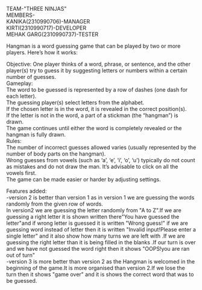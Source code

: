 TEAM-"THREE NINJAS"<br>
MEMBERS-<br>
KANIKA(2310990706)-MANAGER<br>
KIRTI(2310990717)-DEVELOPER<br>
MEHAK GARG(2310990737)-TESTER<br>


Hangman is a word guessing game that can be played by two or more players. Here’s how it works:<br>

Objective: One player thinks of a word, phrase, or sentence, and the other player(s) try to guess it by suggesting letters or numbers within a certain number of guesses.<br>
Gameplay:<br>
The word to be guessed is represented by a row of dashes (one dash for each letter).<br>
The guessing player(s) select letters from the alphabet.<br>
If the chosen letter is in the word, it is revealed in the correct position(s).<br>
If the letter is not in the word, a part of a stickman (the “hangman”) is drawn.<br>
The game continues until either the word is completely revealed or the hangman is fully drawn.<br>
Rules:<br>
The number of incorrect guesses allowed varies (usually represented by the number of body parts on the hangman).<br>
Wrong guesses from vowels (such as ‘a’, ‘e’, ‘i’, ‘o’, ‘u’) typically do not count as mistakes and do not draw the man. It’s advisable to click on all the vowels first.<br>
The game can be made easier or harder by adjusting settings.<br>

Features added:<br>
-version 2 is better than version 1 as in version 1 we are guessing the words randomly from the given row of words.<br>
In version2 we are guessing the letter randomly from "A to Z".If we are guessing a right letter it is shown written there"You have guessed the letter"and if wrong letter is guessed it is written "Wrong guess!" if we are guessing word instead of letter then it is written "Invalid input!Please enter a single letter" and it also show how many turns we are left with .If we are guessing the right letter than it is being filled in the blanks .If our turn is over and we have not guessed the word right then it shows "OOPS!you are ran out of turn" <br>
-version 3 is more better than version 2 as the Hangman is welcomed in the beginning of the game.It is  more organised than version 2.If we lose the turn then it shows "game over" and it is shows the correct word that was to be guessed.
